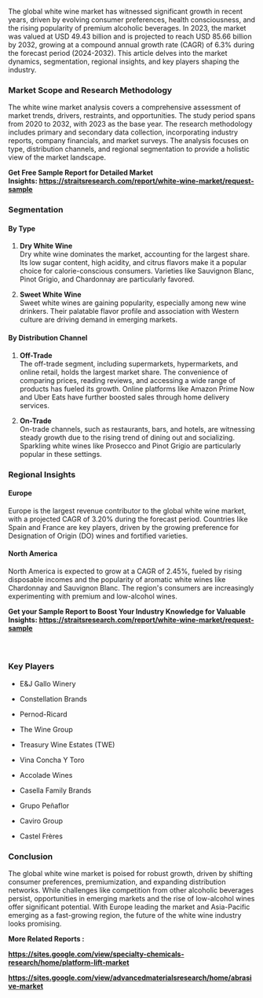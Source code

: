 <p>The global white wine market has witnessed significant growth in recent years, driven by evolving consumer preferences, health consciousness, and the rising popularity of premium alcoholic beverages. In 2023, the market was valued at USD 49.43 billion and is projected to reach USD 85.66 billion by 2032, growing at a compound annual growth rate (CAGR) of 6.3% during the forecast period (2024-2032). This article delves into the market dynamics, segmentation, regional insights, and key players shaping the industry.</p>
<h3><strong>Market Scope and Research Methodology</strong></h3>
<p>The white wine market analysis covers a comprehensive assessment of market trends, drivers, restraints, and opportunities. The study period spans from 2020 to 2032, with 2023 as the base year. The research methodology includes primary and secondary data collection, incorporating industry reports, company financials, and market surveys. The analysis focuses on type, distribution channels, and regional segmentation to provide a holistic view of the market landscape.</p>
<p><strong>Get Free Sample Report for Detailed Market Insights:&nbsp;<a href="https://straitsresearch.com/report/white-wine-market/request-sample">https://straitsresearch.com/report/white-wine-market/request-sample</a>&nbsp;</strong></p>
<h3><strong>Segmentation</strong></h3>
<h4><strong>By Type</strong></h4>
<ol start="1">
<li>
<p><strong>Dry White Wine</strong><br />Dry white wine dominates the market, accounting for the largest share. Its low sugar content, high acidity, and citrus flavors make it a popular choice for calorie-conscious consumers. Varieties like Sauvignon Blanc, Pinot Grigio, and Chardonnay are particularly favored.</p>
</li>
<li>
<p><strong>Sweet White Wine</strong><br />Sweet white wines are gaining popularity, especially among new wine drinkers. Their palatable flavor profile and association with Western culture are driving demand in emerging markets.</p>
</li>
</ol>
<h4><strong>By Distribution Channel</strong></h4>
<ol start="1">
<li>
<p><strong>Off-Trade</strong><br />The off-trade segment, including supermarkets, hypermarkets, and online retail, holds the largest market share. The convenience of comparing prices, reading reviews, and accessing a wide range of products has fueled its growth. Online platforms like Amazon Prime Now and Uber Eats have further boosted sales through home delivery services.</p>
</li>
<li>
<p><strong>On-Trade</strong><br />On-trade channels, such as restaurants, bars, and hotels, are witnessing steady growth due to the rising trend of dining out and socializing. Sparkling white wines like Prosecco and Pinot Grigio are particularly popular in these settings.</p>
</li>
</ol>
<h3><strong>Regional Insights</strong></h3>
<h4><strong>Europe</strong></h4>
<p>Europe is the largest revenue contributor to the global white wine market, with a projected CAGR of 3.20% during the forecast period. Countries like Spain and France are key players, driven by the growing preference for Designation of Origin (DO) wines and fortified varieties.</p>
<h4><strong>North America</strong></h4>
<p>North America is expected to grow at a CAGR of 2.45%, fueled by rising disposable incomes and the popularity of aromatic white wines like Chardonnay and Sauvignon Blanc. The region's consumers are increasingly experimenting with premium and low-alcohol wines.</p>
<p><strong>Get your Sample Report to Boost Your Industry Knowledge for Valuable Insights:&nbsp;<a href="https://straitsresearch.com/report/white-wine-market/request-sample">https://straitsresearch.com/report/white-wine-market/request-sample</a>&nbsp;</strong></p>
<h4>&nbsp;</h4>
<h3><strong>Key Players</strong></h3>
<ul>
<li>
<p>E&amp;J Gallo Winery</p>
</li>
<li>
<p>Constellation Brands</p>
</li>
<li>
<p>Pernod-Ricard</p>
</li>
<li>
<p>The Wine Group</p>
</li>
<li>
<p>Treasury Wine Estates (TWE)</p>
</li>
<li>
<p>Vina Concha Y Toro</p>
</li>
<li>
<p>Accolade Wines</p>
</li>
<li>
<p>Casella Family Brands</p>
</li>
<li>
<p>Grupo Pe&ntilde;aflor</p>
</li>
<li>
<p>Caviro Group</p>
</li>
<li>
<p>Castel Fr&egrave;res</p>
</li>
</ul>
<h3><strong>Conclusion</strong></h3>
<p>The global white wine market is poised for robust growth, driven by shifting consumer preferences, premiumization, and expanding distribution networks. While challenges like competition from other alcoholic beverages persist, opportunities in emerging markets and the rise of low-alcohol wines offer significant potential. With Europe leading the market and Asia-Pacific emerging as a fast-growing region, the future of the white wine industry looks promising.</p>
<p><strong>More Related Reports :&nbsp;</strong></p>
<p><strong><a href="https://sites.google.com/view/specialty-chemicals-research/home/platform-lift-market">https://sites.google.com/view/specialty-chemicals-research/home/platform-lift-market</a></strong></p>
<p><strong><a href="https://sites.google.com/view/advancedmaterialsresearch/home/abrasive-market">https://sites.google.com/view/advancedmaterialsresearch/home/abrasive-market</a><br /></strong></p>
